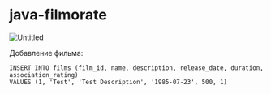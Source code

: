 # java-filmorate
![Untitled](https://github.com/user-attachments/assets/c4922a26-8bd2-479c-9683-72990094efe0)

Добавление фильма:

```
INSERT INTO films (film_id, name, description, release_date, duration, association_rating) 
VALUES (1, 'Test', 'Test Description', '1985-07-23', 500, 1)
```
